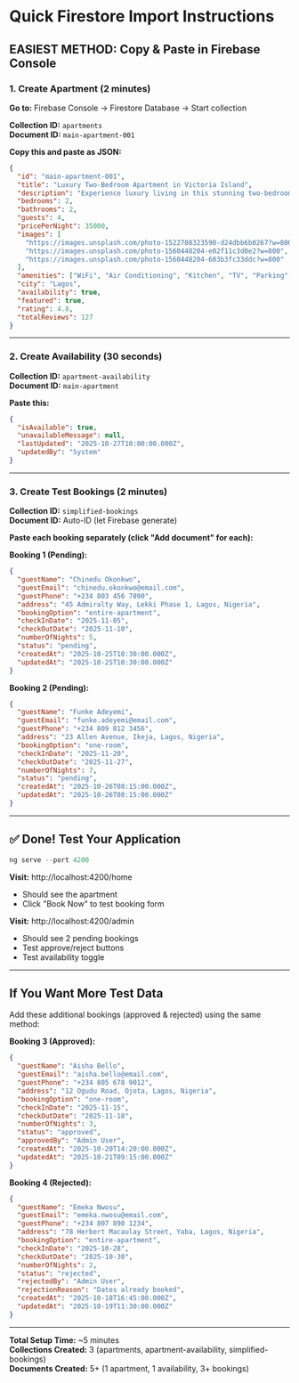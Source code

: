 # Quick Firestore Import Instructions

## EASIEST METHOD: Copy & Paste in Firebase Console

### 1. Create Apartment (2 minutes)

**Go to:** Firebase Console → Firestore Database → Start collection

**Collection ID:** `apartments`  
**Document ID:** `main-apartment-001`

**Copy this and paste as JSON:**
```json
{
  "id": "main-apartment-001",
  "title": "Luxury Two-Bedroom Apartment in Victoria Island",
  "description": "Experience luxury living in this stunning two-bedroom apartment located in the heart of Victoria Island, Lagos. Perfect for business travelers, families, or couples. Features modern furniture, fully equipped kitchen, WiFi, and 24/7 security.",
  "bedrooms": 2,
  "bathrooms": 2,
  "guests": 4,
  "pricePerNight": 35000,
  "images": [
    "https://images.unsplash.com/photo-1522708323590-d24dbb6b0267?w=800",
    "https://images.unsplash.com/photo-1560448204-e02f11c3d0e2?w=800",
    "https://images.unsplash.com/photo-1560448204-603b3fc33ddc?w=800"
  ],
  "amenities": ["WiFi", "Air Conditioning", "Kitchen", "TV", "Parking", "Security", "Generator", "Pool", "Gym"],
  "city": "Lagos",
  "availability": true,
  "featured": true,
  "rating": 4.8,
  "totalReviews": 127
}
```

---

### 2. Create Availability (30 seconds)

**Collection ID:** `apartment-availability`  
**Document ID:** `main-apartment`

**Paste this:**
```json
{
  "isAvailable": true,
  "unavailableMessage": null,
  "lastUpdated": "2025-10-27T10:00:00.000Z",
  "updatedBy": "System"
}
```

---

### 3. Create Test Bookings (2 minutes)

**Collection ID:** `simplified-bookings`  
**Document ID:** Auto-ID (let Firebase generate)

**Paste each booking separately (click "Add document" for each):**

**Booking 1 (Pending):**
```json
{
  "guestName": "Chinedu Okonkwo",
  "guestEmail": "chinedu.okonkwo@email.com",
  "guestPhone": "+234 803 456 7890",
  "address": "45 Admiralty Way, Lekki Phase 1, Lagos, Nigeria",
  "bookingOption": "entire-apartment",
  "checkInDate": "2025-11-05",
  "checkOutDate": "2025-11-10",
  "numberOfNights": 5,
  "status": "pending",
  "createdAt": "2025-10-25T10:30:00.000Z",
  "updatedAt": "2025-10-25T10:30:00.000Z"
}
```

**Booking 2 (Pending):**
```json
{
  "guestName": "Funke Adeyemi",
  "guestEmail": "funke.adeyemi@email.com",
  "guestPhone": "+234 809 012 3456",
  "address": "23 Allen Avenue, Ikeja, Lagos, Nigeria",
  "bookingOption": "one-room",
  "checkInDate": "2025-11-20",
  "checkOutDate": "2025-11-27",
  "numberOfNights": 7,
  "status": "pending",
  "createdAt": "2025-10-26T08:15:00.000Z",
  "updatedAt": "2025-10-26T08:15:00.000Z"
}
```

---

## ✅ Done! Test Your Application

```powershell
ng serve --port 4200
```

**Visit:** http://localhost:4200/home
- Should see the apartment
- Click "Book Now" to test booking form

**Visit:** http://localhost:4200/admin
- Should see 2 pending bookings
- Test approve/reject buttons
- Test availability toggle

---

## If You Want More Test Data

Add these additional bookings (approved & rejected) using the same method:

**Booking 3 (Approved):**
```json
{
  "guestName": "Aisha Bello",
  "guestEmail": "aisha.bello@email.com",
  "guestPhone": "+234 805 678 9012",
  "address": "12 Ogudu Road, Ojota, Lagos, Nigeria",
  "bookingOption": "one-room",
  "checkInDate": "2025-11-15",
  "checkOutDate": "2025-11-18",
  "numberOfNights": 3,
  "status": "approved",
  "approvedBy": "Admin User",
  "createdAt": "2025-10-20T14:20:00.000Z",
  "updatedAt": "2025-10-21T09:15:00.000Z"
}
```

**Booking 4 (Rejected):**
```json
{
  "guestName": "Emeka Nwosu",
  "guestEmail": "emeka.nwosu@email.com",
  "guestPhone": "+234 807 890 1234",
  "address": "78 Herbert Macaulay Street, Yaba, Lagos, Nigeria",
  "bookingOption": "entire-apartment",
  "checkInDate": "2025-10-28",
  "checkOutDate": "2025-10-30",
  "numberOfNights": 2,
  "status": "rejected",
  "rejectedBy": "Admin User",
  "rejectionReason": "Dates already booked",
  "createdAt": "2025-10-18T16:45:00.000Z",
  "updatedAt": "2025-10-19T11:30:00.000Z"
}
```

---

**Total Setup Time:** ~5 minutes  
**Collections Created:** 3 (apartments, apartment-availability, simplified-bookings)  
**Documents Created:** 5+ (1 apartment, 1 availability, 3+ bookings)
